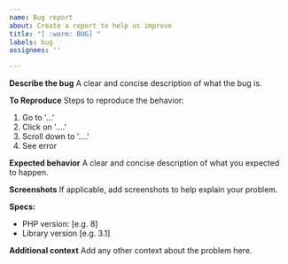 ```yaml
---
name: Bug report
about: Create a report to help us improve
title: "[ :worm: BUG] "
labels: bug
assignees: ''

---
```


**Describe the bug**
A clear and concise description of what the bug is.

**To Reproduce**
Steps to reproduce the behavior:
1. Go to '...'
2. Click on '....'
3. Scroll down to '....'
4. See error

**Expected behavior**
A clear and concise description of what you expected to happen.

**Screenshots**
If applicable, add screenshots to help explain your problem.

**Specs:**
 - PHP version: [e.g. 8]
 - Library version [e.g. 3.1]

**Additional context**
Add any other context about the problem here.

